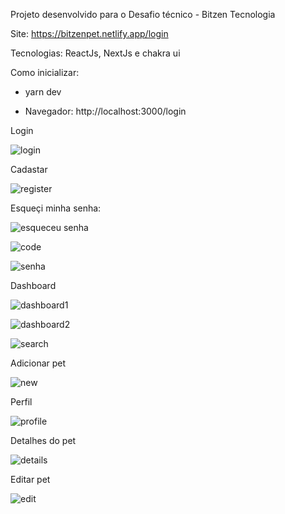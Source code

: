 Projeto desenvolvido para o Desafio técnico - Bitzen Tecnologia

Site: https://bitzenpet.netlify.app/login

Tecnologias: ReactJs, NextJs e chakra ui

Como inicializar:

- yarn dev

- Navegador: http://localhost:3000/login

Login

![login](https://github.com/gabrielquadro/bitzenpet/assets/61526044/9a250031-52ea-4cad-b99f-9c323a12452f)


Cadastar

![register](https://github.com/gabrielquadro/bitzenpet/assets/61526044/463497eb-3e12-4771-b946-8c322eae8c18)

Esqueçi minha senha:

![esqueceu senha](https://github.com/gabrielquadro/bitzenpet/assets/61526044/2e669f48-38dc-4a9d-9ce0-3a10b04bf96a)


![code](https://github.com/gabrielquadro/bitzenpet/assets/61526044/6b91f65c-301d-4109-9f96-4560e886fe13)


![senha](https://github.com/gabrielquadro/bitzenpet/assets/61526044/2dd036fa-8284-42e1-88c7-ffb881fefc39)


Dashboard

![dashboard1](https://github.com/gabrielquadro/bitzenpet/assets/61526044/f499a350-ac55-4f06-a4c7-d9ad17aaa1a0)

![dashboard2](https://github.com/gabrielquadro/bitzenpet/assets/61526044/c54ba244-3605-47f7-92f6-c4bcc478b054)

![search](https://github.com/gabrielquadro/bitzenpet/assets/61526044/fb48aebc-67e3-4199-86e7-b264123f10da)


Adicionar pet

![new](https://github.com/gabrielquadro/bitzenpet/assets/61526044/7ece5caa-0f31-483e-a8ea-c2c035bc44d1)

Perfil

![profile](https://github.com/gabrielquadro/bitzenpet/assets/61526044/e0806ab8-26ef-4036-86f7-184b679a300f)

Detalhes do pet

![details](https://github.com/gabrielquadro/bitzenpet/assets/61526044/bcdc7d06-537f-4758-a5ea-19b1a181eb39)

Editar pet

![edit](https://github.com/gabrielquadro/bitzenpet/assets/61526044/b4138f01-26f3-4816-b39f-a0c41f963a98)




